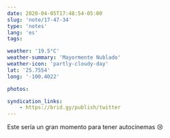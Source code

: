```yaml
---
date: 2020-04-05T17:48:54-05:00
slug: 'note/17-47-34'
type: 'notes'
lang: 'es'
tags:

weather: '19.5°C'
weather-summary: 'Mayormente Nublado'
weather-icon: 'partly-cloudy-day'
lat: '25.7554'
long: '-100.4022'

photos:

syndication_links:
    - https://brid.gy/publish/twitter
---
```

Este sería un gran momento para tener autocinemas 😢